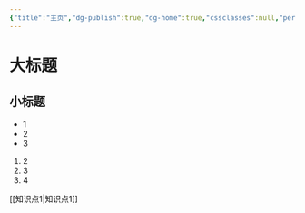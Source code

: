 ```yaml
---
{"title":"主页","dg-publish":true,"dg-home":true,"cssclasses":null,"permalink":"////","tags":["gardenEntry"],"dgPassFrontmatter":true,"noteIcon":""}
---
```


# 大标题



## 小标题
- 1
- 2
- 3

1. 2
2. 3
3. 4

[[知识点1\|知识点1]]
